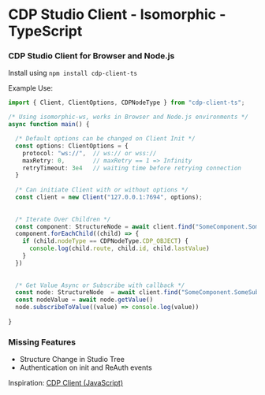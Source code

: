 # CDP Studio Client - Isomorphic - TypeScript

### CDP Studio Client for Browser and Node.js

Install using `npm install cdp-client-ts`

Example Use:
```typescript
import { Client, ClientOptions, CDPNodeType } from "cdp-client-ts";

/* Using isomorphic-ws, works in Browser and Node.js environments */
async function main() {

  /* Default options can be changed on Client Init */
  const options: ClientOptions = {
    protocol: "ws://",  // ws:// or wss://
    maxRetry: 0,        // maxRetry == 1 => Infinity
    retryTimeout: 3e4   // waiting time before retrying connection
  }
  
  /* Can initiate Client with or without options */
  const client = new Client("127.0.0.1:7694", options);
  
  
  /* Iterate Over Children */
  const component: StructureNode = await client.find("SomeComponent.SomeSubComponent")
  component.forEachChild((child) => {
    if (child.nodeType == CDPNodeType.CDP_OBJECT) {
      console.log(child.route, child.id, child.lastValue)
    }
  })
  
  
  /* Get Value Async or Subscribe with callback */
  const node: StructureNode  = await client.find("SomeComponent.SomeSubComponent.SomeNode")
  const nodeValue = await node.getValue()
  node.subscribeToValue((value) => console.log(value))
  
}
```

### Missing Features
- Structure Change in Studio Tree
- Authentication on init and ReAuth events

Inspiration: [CDP Client (JavaScript)](https://github.com/CDPTechnologies/JavascriptCDPClient)